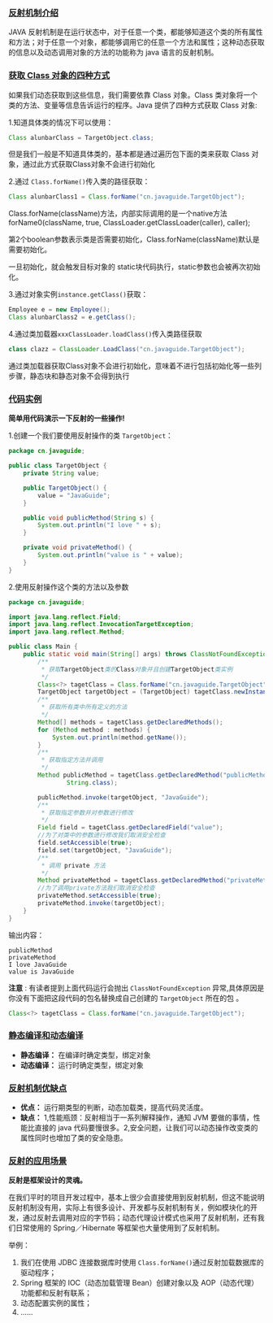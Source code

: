 ### [反射机制介绍]()

JAVA 反射机制是在运行状态中，对于任意一个类，都能够知道这个类的所有属性和方法；对于任意一个对象，都能够调用它的任意一个方法和属性；这种动态获取的信息以及动态调用对象的方法的功能称为 java 语言的反射机制。

### [获取 Class 对象的四种方式]()

如果我们动态获取到这些信息，我们需要依靠 Class 对象。Class 类对象将一个类的方法、变量等信息告诉运行的程序。Java 提供了四种方式获取 Class 对象:

1.知道具体类的情况下可以使用：

```java
Class alunbarClass = TargetObject.class;
```

但是我们一般是不知道具体类的，基本都是通过遍历包下面的类来获取 Class 对象，通过此方式获取Class对象不会进行初始化

2.通过 `Class.forName()`传入类的路径获取：

```java
Class alunbarClass1 = Class.forName("cn.javaguide.TargetObject");
```

Class.forName(className)方法，内部实际调用的是一个native方法 forName0(className, true, ClassLoader.getClassLoader(caller), caller);

第2个boolean参数表示类是否需要初始化，Class.forName(className)默认是需要初始化。

一旦初始化，就会触发目标对象的 static块代码执行，static参数也会被再次初始化。

3.通过对象实例`instance.getClass()`获取：

```java
Employee e = new Employee();
Class alunbarClass2 = e.getClass();
```

4.通过类加载器`xxxClassLoader.loadClass()`传入类路径获取

```java
class clazz = ClassLoader.LoadClass("cn.javaguide.TargetObject");
```

通过类加载器获取Class对象不会进行初始化，意味着不进行包括初始化等一些列步骤，静态块和静态对象不会得到执行

### [代码实例]()

**简单用代码演示一下反射的一些操作!**

1.创建一个我们要使用反射操作的类 `TargetObject`：

```java
package cn.javaguide;

public class TargetObject {
    private String value;

    public TargetObject() {
        value = "JavaGuide";
    }

    public void publicMethod(String s) {
        System.out.println("I love " + s);
    }

    private void privateMethod() {
        System.out.println("value is " + value);
    }
}
```

2.使用反射操作这个类的方法以及参数

```java
package cn.javaguide;

import java.lang.reflect.Field;
import java.lang.reflect.InvocationTargetException;
import java.lang.reflect.Method;

public class Main {
    public static void main(String[] args) throws ClassNotFoundException, NoSuchMethodException, IllegalAccessException, InstantiationException, InvocationTargetException, NoSuchFieldException {
        /**
         * 获取TargetObject类的Class对象并且创建TargetObject类实例
         */
        Class<?> tagetClass = Class.forName("cn.javaguide.TargetObject");
        TargetObject targetObject = (TargetObject) tagetClass.newInstance();
        /**
         * 获取所有类中所有定义的方法
         */
        Method[] methods = tagetClass.getDeclaredMethods();
        for (Method method : methods) {
            System.out.println(method.getName());
        }
        /**
         * 获取指定方法并调用
         */
        Method publicMethod = tagetClass.getDeclaredMethod("publicMethod",
                String.class);

        publicMethod.invoke(targetObject, "JavaGuide");
        /**
         * 获取指定参数并对参数进行修改
         */
        Field field = tagetClass.getDeclaredField("value");
        //为了对类中的参数进行修改我们取消安全检查
        field.setAccessible(true);
        field.set(targetObject, "JavaGuide");
        /**
         * 调用 private 方法
         */
        Method privateMethod = tagetClass.getDeclaredMethod("privateMethod");
        //为了调用private方法我们取消安全检查
        privateMethod.setAccessible(true);
        privateMethod.invoke(targetObject);
    }
}

```

输出内容：

```
publicMethod
privateMethod
I love JavaGuide
value is JavaGuide
```

**注意** : 有读者提到上面代码运行会抛出 `ClassNotFoundException` 异常,具体原因是你没有下面把这段代码的包名替换成自己创建的 `TargetObject` 所在的包 。

```java
Class<?> tagetClass = Class.forName("cn.javaguide.TargetObject");
```

### [静态编译和动态编译]()

- **静态编译：** 在编译时确定类型，绑定对象
- **动态编译：** 运行时确定类型，绑定对象

### [反射机制优缺点]()

- **优点：** 运行期类型的判断，动态加载类，提高代码灵活度。
- **缺点：** 1,性能瓶颈：反射相当于一系列解释操作，通知 JVM 要做的事情，性能比直接的 java 代码要慢很多。2,安全问题，让我们可以动态操作改变类的属性同时也增加了类的安全隐患。

### [反射的应用场景]()

**反射是框架设计的灵魂。**

在我们平时的项目开发过程中，基本上很少会直接使用到反射机制，但这不能说明反射机制没有用，实际上有很多设计、开发都与反射机制有关，例如模块化的开发，通过反射去调用对应的字节码；动态代理设计模式也采用了反射机制，还有我们日常使用的 Spring／Hibernate 等框架也大量使用到了反射机制。

举例：

1. 我们在使用 JDBC 连接数据库时使用 `Class.forName()`通过反射加载数据库的驱动程序；
2. Spring 框架的 IOC（动态加载管理 Bean）创建对象以及 AOP（动态代理）功能都和反射有联系；
3. 动态配置实例的属性；
4. ......